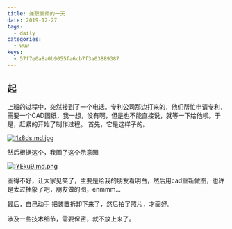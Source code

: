 ```yaml
---
title: 兼职画师的一天
date: 2019-12-27
tags:
  - daily
categories:
  - wuw
keys:
  - 57f7e0a8a0b9055fa6cb7f3a03889387
---
```


## 起

上班的过程中，突然接到了一个电话。专利公司那边打来的，他们帮忙申请专利，需要一个CAD图纸，我一想，没有啊，但是也不能直接说，就等一下给他呗。于是，赶紧的开始了制作过程。
首先，它是这样子的。

[![l1z8ds.md.jpg](https://s2.ax1x.com/2019/12/31/l1z8ds.md.jpg)](https://imgchr.com/i/l1z8ds)

然后根据这个，我画了这个示意图

[![lYEku9.md.png](https://s2.ax1x.com/2020/01/02/lYEku9.md.png)](https://imgchr.com/i/lYEku9)

画得不好，让大家见笑了，主要是给我的朋友看明白，然后用cad重新做图，也许是太过抽象了吧，朋友做的图，enmmm...

最后，自己动手 把装置拆卸下来了，然后拍了照片，才画好。

涉及一些技术细节，需要保密，就不放上来了。